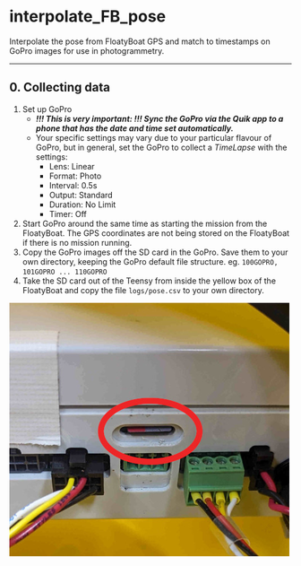 # interpolate_FB_pose
Interpolate the pose from FloatyBoat GPS and match to timestamps on GoPro images for use in photogrammetry. 

---
## 0. Collecting data

1. Set up GoPro
    - ***!!! This is very important: !!! Sync the GoPro via the Quik app to a phone that has the date and time set automatically.***
    - Your specific settings may vary due to your particular flavour of GoPro, but in general, set the GoPro to collect a *TimeLapse* with the settings: 
        - Lens: Linear
        - Format: Photo
        - Interval: 0.5s
        - Output: Standard
        - Duration: No Limit
        - Timer: Off 
2. Start GoPro around the same time as starting the mission from the FloatyBoat. The GPS coordinates are not being stored on the FloatyBoat if there is no mission running. 
3. Copy the GoPro images off the SD card in the GoPro. Save them to your own directory, keeping the GoPro default file structure. eg. `100GOPRO, 101GOPRO ... 110GOPRO`
4. Take the SD card out of the Teensy from inside the yellow box of the FloatyBoat and copy the file `logs/pose.csv` to your own directory. 

![alt text](https://github.com/serena-mou/interpolate_FB_pose/blob/4770e04e5c95b05409013c71f07631987bd36181/examples/FB_SD.jpg?raw=true)
